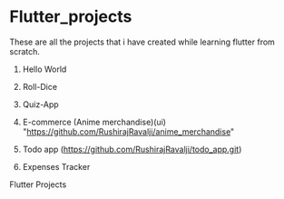 ﻿# Flutter_projects
These are all the projects that i have created while learning flutter from scratch.
1. Hello World<br>

2. Roll-Dice<br>

3. Quiz-App<br>

4. E-commerce (Anime merchandise)(ui) "https://github.com/RushirajRavalji/anime_merchandise" <br>

5. Todo app (https://github.com/RushirajRavalji/todo_app.git)<br>

6. Expenses Tracker<br>

F l u t t e r   P r o j e c t s  
 